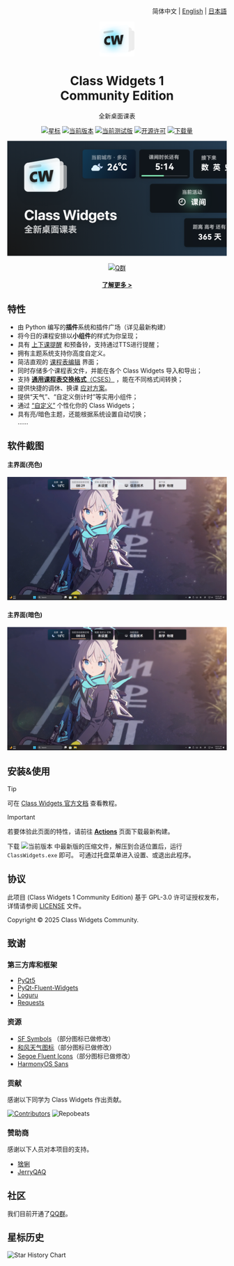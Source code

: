 <div align="right">
简体中文 | <a href="/docs/readme/README.en_US.md">English</a> | <a href="/docs/readme/README.ja.md">日本語</a>
</div>

<!--

> [!WARNING]
> Class Widgets *1* 目前完全由社区开发者进行开发，而您在 Class Widgets 主仓库（即本仓库）提出的议题和提交的贡献将主要由以下四位成员接收和审查：
>
> [![](https://images.weserv.nl/?url=github.com/pizeroLOL.png?v=4&h=80&w=80&mask=circle&maxage=7d)](https://github.com/pizeroLOL) [![](https://images.weserv.nl/?url=github.com/IsHPDuwu.png?v=4&h=80&w=80&mask=circle&maxage=7d)](https://github.com/IsHPDuwu) [![](https://images.weserv.nl/?url=github.com/baiyao105.png?v=4&h=80&w=80&mask=circle&maxage=7d)](https://github.com/baiyao105) [![](https://images.weserv.nl/?url=github.com/Artist-MOBAI.png?v=4&h=80&w=80&mask=circle&maxage=7d)](https://github.com/Artist-MOBAI)
>
> 有任何需要社区开发者帮忙的地方，请前往 QQ 群或提 issue

-->

<p align="center">
  <img width="16%" align="center" src="img/Logo.png" alt="logo">
</p>
  <h1 align="center">
  Class Widgets 1<br>
  Community Edition
</h1>
<p align="center">
 全新桌面课表
</p>

<div align="center">

[![星标](https://img.shields.io/github/stars/Class-Widgets-Community/Class-Widgets-1-Community-Edition?style=for-the-badge&color=orange&label=%E6%98%9F%E6%A0%87)](https://github.com/Class-Widgets/Class-Widgets)
[![当前版本](https://img.shields.io/github/v/release/Class-Widgets-Community/Class-Widgets-1-Community-Edition?style=for-the-badge&color=purple&label=%E5%BD%93%E5%89%8D%E7%89%88%E6%9C%AC)](https://github.com/Class-Widgets/Class-Widgets/releases/latest)
[![当前测试版](https://img.shields.io/github/v/tag/Class-Widgets-Community/Class-Widgets-1-Community-Edition?include_prereleases&label=%E5%BD%93%E5%89%8D%E6%B5%8B%E8%AF%95%E7%89%88&color=yellow&style=for-the-badge)](https://github.com/Class-Widgets/Class-Widgets/actions)
[![开源许可](https://img.shields.io/badge/license-GPLv3-blue.svg?label=%E5%BC%80%E6%BA%90%E8%AE%B8%E5%8F%AF%E8%AF%81&style=for-the-badge)](https://github.com/Class-Widgets/Class-Widgets?tab=GPL-3.0-1-ov-file)
[![下载量](https://img.shields.io/github/downloads/Class-Widgets-Community/Class-Widgets-1-Community-Edition/total.svg?label=%E4%B8%8B%E8%BD%BD%E9%87%8F&color=green&style=for-the-badge)](https://github.com/Class-Widgets/Class-Widgets)
<!--
[![翻译状态](https://hosted.weblate.org/widget/class-widgets-1/view/svg-badge.svg)](https://hosted.weblate.org/engage/class-widgets-1/)
[![翻译状态](https://hosted.weblate.org/widget/class-widgets-1/view/language-badge.svg)](https://hosted.weblate.org/engage/class-widgets-1/)
-->

![Banner](img/Banner.png)

[![Q群](https://img.shields.io/badge/QQ%20%E7%BE%A4-659521627-blue.svg?logo=qq&color=blue&style=for-the-badge)](https://qm.qq.com/cgi-bin/qm/qr?k=leZfEvwmQEMGJa7LPLFqT5YHgIkajCJD&authKey=TPhyEltQBtd+U9DvnMtsXNJUHJKvEzKXsTouTOxzdpwroBa4mltsLFFeeUnpAcay)


#### [了解更多 >](https://www.bilibili.com/video/BV1xwW9eyEGu/)

</div>

## 特性

- 由 Python 编写的**插件**系统和插件广场（详见最新构建）
- 将今日的课程安排以**小组件**的样式为你呈现；
- 具有 [上下课提醒](https://www.yuque.com/rinlit/class-widgets_help/fv2ou1i1ngap0hrl) 和预备铃，支持通过TTS进行提醒；
- 拥有主题系统支持你高度自定义。
- 简洁直观的 [课程表编辑](https://www.yuque.com/rinlit/class-widgets_help/oozelh8r56tmw0xb) 界面；
- 同时存储多个课程表文件，并能在各个 Class Widgets 导入和导出；
- 支持 [**通用课程表交换格式**（CSES）](https://github.com/SmartTeachCN/CSES) ，能在不同格式间转换；
- 提供快捷的调休、换课 [应对方案](https://www.yuque.com/rinlit/class-widgets_help/gc4epffu7g5bf9os)。
- 提供“天气”、“自定义倒计时”等实用小组件；
- 通过 [“自定义”](https://www.yuque.com/rinlit/class-widgets_help/qyly70ht1ogge1pi) 个性化你的 Class Widgets；
- 具有亮/暗色主题，还能根据系统设置自动切换；<br>……

## 软件截图

#### 主界面(亮色)

![scrshot_0](img/screenshot_0.png)

#### 主界面(暗色)

![scrshot_0](img/screenshot_1.png)

## 安装&使用

> [!TIP]
> 可在 [Class Widgets 官方文档](https://www.yuque.com/rinlit/class-widgets_help/gs3gsbms1iivgibm) 查看教程。

> [!IMPORTANT]
> 若要体验此页面的特性，请前往 [**Actions**](https://github.com/Class-Widgets-Community/Class-Widgets-1-Community-Edition/actions) 页面下载最新构建。

下载 ![当前版本](https://img.shields.io/github/v/release/Class-Widgets-Community/Class-Widgets-1-Community-Edition?style=flat&color=purple&label=%E5%BD%93%E5%89%8D%E7%89%88%E6%9C%AC) 中最新版的压缩文件，解压到合适位置后，运行 `ClassWidgets.exe` 即可。
可通过托盘菜单进入设置、或退出此程序。

## 协议

此项目 (Class Widgets 1 Community Edition) 基于 GPL-3.0 许可证授权发布，详情请参阅 [LICENSE](./LICENSE) 文件。

Copyright © 2025 Class Widgets Community.

## 致谢

### 第三方库和框架

- [PyQt5](https://www.riverbankcomputing.com/static/Docs/PyQt5/)
- [PyQt-Fluent-Widgets](https://github.com/zhiyiYo/PyQt-Fluent-Widgets)
- [Loguru](https://github.com/Delgan/loguru)
- [Requests](https://github.com/psf/requests)

### 资源

- [SF Symbols](https://developer.apple.com/cn/sf-symbols/) （部分图标已做修改）
- [和风天气图标](https://icons.qweather.com/)（部分图标已做修改）
- [Segoe Fluent Icons](https://learn.microsoft.com/zh-cn/windows/apps/design/style/segoe-fluent-icons-font)（部分图标已做修改）
- [HarmonyOS Sans](https://developer.huawei.com/consumer/cn/design/resource/)

### 贡献

感谢以下同学为 Class Widgets 作出贡献。

[![Contributors](http://contrib.nn.ci/api?repo=Class-Widgets/Class-Widgets&repo=Class-Widgets/plugin-plaza&repo=Class-Widgets/cw-interim-site)](https://github.com/Class-Widgets/Class-Widgets/graphs/contributors)
![Repobeats](https://repobeats.axiom.co/api/embed/9d06f1435d1b14cb7837d1e863e55f24cc98df23.svg "Repobeats analytics image")

### 赞助商

感谢以下人员对本项目的支持。

- [猞猁](http://dq6666.cn/)
- [JerryQAQ](http://hub.rinlit.cn/)

<!--

感谢以下赞助商对本项目的支持。

由 [Weblate](https://hosted.weblate.org/engage/class-widgets-1/) 提供免费的翻译平台

[![翻译状态](https://hosted.weblate.org/widget/class-widgets-1/view/open-graph.png)](https://hosted.weblate.org/engage/class-widgets-1/)

#### 翻译状态

[![翻译状态](https://hosted.weblate.org/widget/class-widgets-1/view/multi-auto.svg)](https://hosted.weblate.org/engage/class-widgets-1/)

<table>
  <tr>
    <td>
      <img alt="SignPath" src="https://signpath.org/assets/favicon-50x50.png" />
    </td>
    <td>
    Free code signing on Windows provided by <a href="https://signpath.io">SignPath.io</a>, certificate by <a href="https://signpath.org/">SignPath Foundation</a><br/>
    由 <a href="https://signpath.io">SignPath.io</a> 提供 Windows 上的免费代码签名，由 <a href="https://signpath.org">SignPath Foundation</a> 提供证书
    </td>
  </tr>
</table>


## 代码签名策略

- 由 [SignPath.io](https://about.signpath.io/) 提供代码签名，由 [SignPath Foundation](https://signpath.org/) 提供证书

- 提交者和审阅者：[团队成员](https://github.com/orgs/Class-Widgets-Community/people)

- 审批者：[所有者](https://github.com/orgs/Class-Widgets-Community/people?query=role%3Aowner)

-除非用户或安装或操作它的人特别要求，否则本程序不会将任何信息传输到其他网络系统。

-->

## 社区

我们目前开通了[QQ群](https://qm.qq.com/cgi-bin/qm/qr?k=leZfEvwmQEMGJa7LPLFqT5YHgIkajCJD&authKey=TPhyEltQBtd+U9DvnMtsXNJUHJKvEzKXsTouTOxzdpwroBa4mltsLFFeeUnpAcay)。

## 星标历史

<picture>
   <source media="(prefers-color-scheme: dark)" srcset="https://api.star-history.com/svg?repos=Class-Widgets-Community/Class-Widgets-1-Community-Edition&type=Date&theme=dark" />
   <source media="(prefers-color-scheme: light)" srcset="https://api.star-history.com/svg?repos=Class-Widgets-Community/Class-Widgets-1-Community-Edition&type=Date" />
   <img alt="Star History Chart" src="https://api.star-history.com/svg?repos=Class-Widgets-Community/Class-Widgets-1-Community-Edition&type=Date" />
 </picture>

